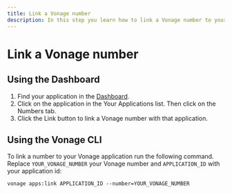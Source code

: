 ```yaml
---
title: Link a Vonage number
description: In this step you learn how to link a Vonage number to your application.
---
```


# Link a Vonage number

## Using the Dashboard

1. Find your application in the [Dashboard](https://dashboard.nexmo.com/voice/your-applications).
2. Click on the application in the Your Applications list. Then click on the Numbers tab.
3. Click the Link button to link a Vonage number with that application.

## Using the Vonage CLI

To link a number to your Vonage application run the following command.  Replace `YOUR_VONAGE_NUMBER` your Vonage number and `APPLICATION_ID` with your application id:

```
vonage apps:link APPLICATION_ID --number=YOUR_VONAGE_NUMBER
```
